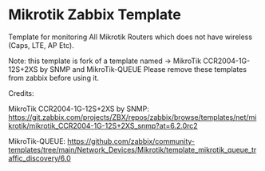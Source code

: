 
# Mikrotik Zabbix Template

Template for monitoring All Mikrotik Routers which does not have wireless (Caps, LTE, AP Etc).

Note: this template is fork of a template named -> MikroTik CCR2004-1G-12S+2XS by SNMP and MikroTik-QUEUE Please remove these templates from zabbix before using it.

Credits:

MikroTik CCR2004-1G-12S+2XS by SNMP: https://git.zabbix.com/projects/ZBX/repos/zabbix/browse/templates/net/mikrotik/mikrotik_CCR2004-1G-12S+2XS_snmp?at=6.2.0rc2

MikroTik-QUEUE: https://github.com/zabbix/community-templates/tree/main/Network_Devices/Mikrotik/template_mikrotik_queue_traffic_discovery/6.0




